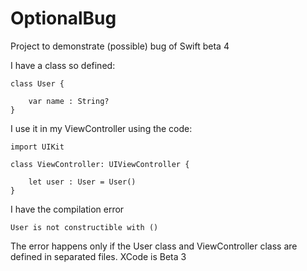 OptionalBug
===========

Project to demonstrate (possible) bug of Swift beta 4

I have a class so defined:

	class User {

		var name : String?
	}

I use it in my ViewController using the code:

    import UIKit

    class ViewController: UIViewController {

        let user : User = User()
    }

I have the compilation error

    User is not constructible with ()

The error happens only if the User class and ViewController class are defined in separated files. XCode is Beta 3
